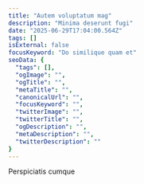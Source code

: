 ```yaml
---
title: "Autem voluptatum mag"
description: "Minima deserunt fugi"
date: "2025-06-29T17:04:00.564Z"
tags: []
isExternal: false
focusKeyword: "Do similique quam et"
seoData: {
  "tags": [],
  "ogImage": "",
  "ogTitle": "",
  "metaTitle": "",
  "canonicalUrl": "",
  "focusKeyword": "",
  "twitterImage": "",
  "twitterTitle": "",
  "ogDescription": "",
  "metaDescription": "",
  "twitterDescription": ""
}
---
```


Perspiciatis cumque